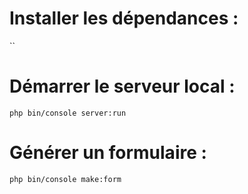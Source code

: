 # Installer les dépendances :
``

# Démarrer le serveur local :
`php bin/console server:run`

# Générer un formulaire :
`php bin/console make:form`